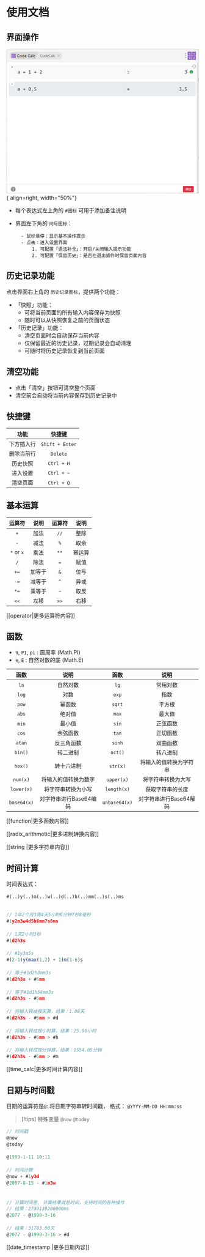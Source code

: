 # 使用文档

## 界面操作

![](assets/image20250118220852.png){ align=right, width="50%"}


- 每个表达式左上角的 `#图标` 可用于添加备注说明

- 界面左下角的 `问号图标`：

		- 鼠标悬停：显示基本操作提示
		- 点击：进入设置界面
		    1. 可配置「语法补全」：开启/关闭输入提示功能
		    2. 可配置「保留历史」：是否在退出插件时保留页面内容

## 历史记录功能

点击界面右上角的 `历史记录图标`，提供两个功能：
  - 「快照」功能：
    - 可将当前页面的所有输入内容保存为快照
    - 随时可以从快照恢复之前的页面状态
  - 「历史记录」功能：
    - 清空页面时会自动保存当前内容
    - 仅保留最近的历史记录，过期记录会自动清理
    - 可随时将历史记录恢复到当前页面

## 清空功能
- 点击「清空」按钮可清空整个页面
- 清空前会自动将当前内容保存到历史记录中


## 快捷键

|  功能   |       快捷键       |
| :---: | :-------------: |
| 下方插入行 | `Shift + Enter` |
| 删除当前行 |    `Delete`     |
| 历史快照  |   `Ctrl + H`    |
| 进入设置  |   `Ctrl + ~`    |
| 清空页面  |   `Ctrl + Q`    |

## 基本运算

|    运算符     | 说明  | 运算符  | 说明  |
| :--------: | :-: | :--: | :-: |
|    `+`     | 加法  | `//` | 整除  |
|    `-`     | 减法  | `%`  | 取余  |
| `*` or `x` | 乘法  | `**` | 幂运算 |
|    `/`     | 除法  | `=`  | 赋值  |
|    `+=`    | 加等于 | `&`  | 位与  |
|    `-=`    | 减等于 | `^`  | 异或  |
|    `*=`    | 乘等于 | `~`  | 取反  |
|    `<<`    | 左移  | `>>` | 右移  |

[[operator|更多运算符内容]]

## 函数

- `π`, `PI`, `pi` : 圆周率 (Math.PI)
- `e`, `E` : 自然对数的底 (Math.E)

|     函数      |       说明       |      函数       |       说明       |
| :---------: | :------------: | :-----------: | :------------: |
|    `ln`     |      自然对数      |     `lg`      |      常用对数      |
|    `log`    |       对数       |     `exp`     |       指数       |
|    `pow`    |      幂函数       |    `sqrt`     |      平方根       |
|    `abs`    |      绝对值       |     `max`     |      最大值       |
|    `min`    |      最小值       |     `sin`     |      正弦函数      |
|    `cos`    |      余弦函数      |     `tan`     |      正切函数      |
|   `atan`    |     反三角函数      |    `sinh`     |      双曲函数      |
|   `bin()`   |      转二进制      |    `oct()`    |      转八进制      |
|   `hex()`   |     转十六进制      |   `str(x)`    |  将输入的值转换为字符串   |
|  `num(x)`   |   将输入的值转换为数字   |  `upper(x)`   |   将字符串转换为大写    |
| `lower(x)`  |   将字符串转换为小写    |  `length(x)`  |    获取字符串的长度    |
| `base64(x)` | 对字符串进行Base64编码 | `unbase64(x)` | 对字符串进行Base64解码 |


[[function|更多函数内容]]

[[radix_arithmetic|更多进制转换内容]]

[[string |更多字符串内容]]


## 时间计算

时间表达式：

`#(..)y(..)m(..)w(..)d(..)h(..)mm(..)s(..)ms`


``` js

// 1年2个月3周4天5小时6分钟7秒8毫秒
#1y2m3w4d5h6mm7s8ms

// 1天2小时3秒
#1d2h3s

// #1y3m5s
#(2-1)y(max(1,2) + 1)m(1-6)s

// 等于#1d2h3mm3s
#1d2h3s + #6mm 

// 等于#1d1h54mm3s
#1d2h3s - #6mm 

// 将输入转成按天算，结果：1.08天
#1d2h3s - #6mm > #d

// 将输入转成按小时算，结果：25.90小时
#1d2h3s - #6mm > #h

// 将输入转成按分钟算，结果：1554.05分钟
#1d2h3s - #6mm > #m

```

[[time_calc|更多时间计算内容]]


## 日期与时间戳

日期的运算符是`@`:  将日期字符串转时间戳，
格式： `@YYYY-MM-DD HH:mm:ss` 

> [!tips] 特殊变量 `@now`  `@today`

``` js
// 时间戳
@now
@today

@1999-1-11 10:11

// 时间计算
@now + #1y3d
@2007-8-15 - #1m3w


// 计算时间差, 计算结果就是时间，支持时间的各种操作
// 结果：2739139200000ms
@2077 - @1990-3-16

// 结果：31703.00天
@2077 - @1990-3-16 > #d

```


[[date_timestamp |更多日期内容]]
